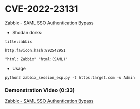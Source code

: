 # CVE-2022-23131
Zabbix - SAML SSO Authentication Bypass
- Shodan dorks:
```
title:zabbix
```
```
http.favicon.hash:892542951
```
```
"html: Zabbix" "html:(SAML)"
```
- Usage
```
python3 zabbix_session_exp.py -t https:target.com -u Admin
```
### Demonstration Video (0:33)
[Zabbix - SAML SSO Authentication Bypass](https://youtu.be/xVY98l0QU-M)
<!-- RCE - https://habr.com/ru/companies/deiteriylab/articles/656829/ -->
